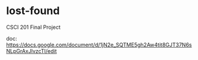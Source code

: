 # lost-found
CSCI 201 Final Project

doc: https://docs.google.com/document/d/1jN2e_SQTME5gh2Aw4tit8GJT37N6sNLpGrAxJlvzcTI/edit
